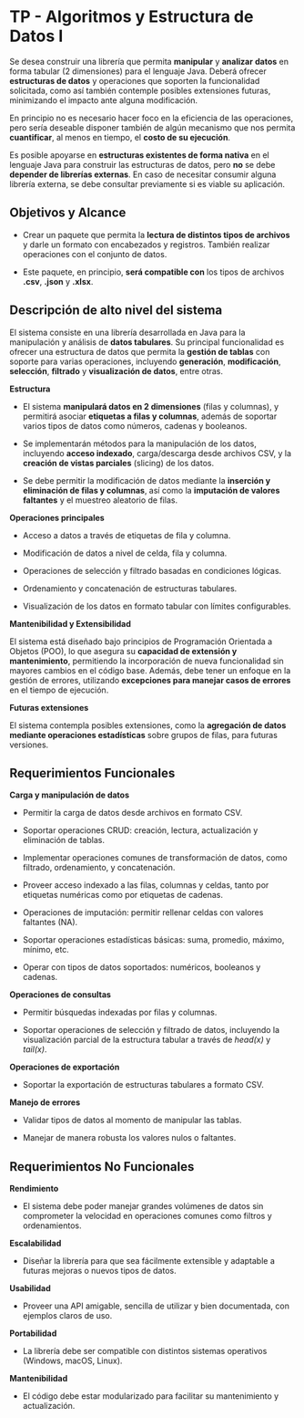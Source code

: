 # **TP - Algoritmos y Estructura de Datos I**

Se desea construir una librería que permita **manipular** y **analizar**
**datos** en forma tabular (2 dimensiones) para el lenguaje Java. Deberá
ofrecer **estructuras de datos** y operaciones que soporten la
funcionalidad solicitada, como así también contemple posibles
extensiones futuras, minimizando el impacto ante alguna modificación.

En principio no es necesario hacer foco en la eficiencia de las
operaciones, pero sería deseable disponer también de algún mecanismo que
nos permita **cuantificar**, al menos en tiempo, el **costo de su
ejecución**.

Es posible apoyarse en **estructuras existentes de forma nativa** en el
lenguaje Java para construir las estructuras de datos, pero **no** se
debe **depender de librerías externas**. En caso de necesitar consumir
alguna librería externa, se debe consultar previamente si es viable su
aplicación.

## **Objetivos y Alcance**

- Crear un paquete que permita la **lectura de distintos tipos de archivos** y darle un formato con encabezados y registros. También realizar operaciones con el conjunto de datos.

- Este paquete, en principio, **será compatible con** los tipos de archivos **.csv**, **.json** y **.xlsx**.

## **Descripción de alto nivel del sistema**

El sistema consiste en una librería desarrollada en Java para la
manipulación y análisis de **datos tabulares**. Su principal
funcionalidad es ofrecer una estructura de datos que permita la
**gestión de tablas** con soporte para varias operaciones, incluyendo
**generación**, **modificación**, **selección**, **filtrado** y
**visualización de datos**, entre otras.

**Estructura**

- El sistema **manipulará datos en 2 dimensiones** (filas y columnas), y permitirá asociar **etiquetas a filas y columnas**, además de soportar varios tipos de datos como números, cadenas y booleanos.

- Se implementarán métodos para la manipulación de los datos, incluyendo **acceso indexado**, carga/descarga desde archivos CSV, y la **creación de vistas parciales** (slicing) de los datos.

- Se debe permitir la modificación de datos mediante la **inserción y eliminación de filas y columnas**, así como la **imputación de valores faltantes** y el muestreo aleatorio de filas.

**Operaciones principales**

- Acceso a datos a través de etiquetas de fila y columna.

- Modificación de datos a nivel de celda, fila y columna.

- Operaciones de selección y filtrado basadas en condiciones lógicas.

- Ordenamiento y concatenación de estructuras tabulares.

- Visualización de los datos en formato tabular con límites configurables.

**Mantenibilidad y Extensibilidad**

El sistema está diseñado bajo principios de Programación Orientada a
Objetos (POO), lo que asegura su **capacidad de extensión y
mantenimiento**, permitiendo la incorporación de nueva funcionalidad sin
mayores cambios en el código base. Además, debe tener un enfoque en la
gestión de errores, utilizando **excepciones para manejar casos de
errores** en el tiempo de ejecución.

**Futuras extensiones**

El sistema contempla posibles extensiones, como la **agregación de datos
mediante operaciones estadísticas** sobre grupos de filas, para futuras
versiones.

## **Requerimientos Funcionales**

**Carga y manipulación de datos**

- Permitir la carga de datos desde archivos en formato CSV.

- Soportar operaciones CRUD: creación, lectura, actualización y eliminación de tablas.

- Implementar operaciones comunes de transformación de datos, como filtrado, ordenamiento, y concatenación.

- Proveer acceso indexado a las filas, columnas y celdas, tanto por etiquetas numéricas como por etiquetas de cadenas.

- Operaciones de imputación: permitir rellenar celdas con valores faltantes (NA).

- Soportar operaciones estadísticas básicas: suma, promedio, máximo, mínimo, etc.

- Operar con tipos de datos soportados: numéricos, booleanos y cadenas.

**Operaciones de consultas**

- Permitir búsquedas indexadas por filas y columnas.

- Soportar operaciones de selección y filtrado de datos, incluyendo la visualización parcial de la estructura tabular a través de _head(x)_ y _tail(x)_.

**Operaciones de exportación**

- Soportar la exportación de estructuras tabulares a formato CSV.

**Manejo de errores**

- Validar tipos de datos al momento de manipular las tablas.

- Manejar de manera robusta los valores nulos o faltantes.

## **Requerimientos No Funcionales**

**Rendimiento**

- El sistema debe poder manejar grandes volúmenes de datos sin comprometer la velocidad en operaciones comunes como filtros y ordenamientos.

**Escalabilidad**

- Diseñar la librería para que sea fácilmente extensible y adaptable a futuras mejoras o nuevos tipos de datos.

**Usabilidad**

- Proveer una API amigable, sencilla de utilizar y bien documentada, con ejemplos claros de uso.

**Portabilidad**

- La librería debe ser compatible con distintos sistemas operativos (Windows, macOS, Linux).

**Mantenibilidad**

- El código debe estar modularizado para facilitar su mantenimiento y actualización.
